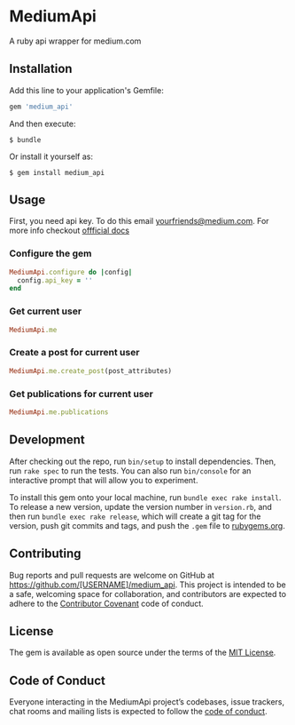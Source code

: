 # MediumApi

A ruby api wrapper for medium.com

## Installation

Add this line to your application's Gemfile:

```ruby
gem 'medium_api'
```

And then execute:

    $ bundle

Or install it yourself as:

    $ gem install medium_api

## Usage

First, you need api key. To do this email yourfriends@medium.com. For more
info checkout [offficial docs](https://github.com/Medium/medium-api-docs#22-self-issued-access-tokens)

### Configure the gem
```ruby
MediumApi.configure do |config|
  config.api_key = ''
end
```

### Get current user
```ruby
MediumApi.me
```

### Create a post for current user
```ruby
MediumApi.me.create_post(post_attributes)
```

### Get publications for current user
```ruby
MediumApi.me.publications
```

## Development

After checking out the repo, run `bin/setup` to install dependencies. Then, run `rake spec` to run the tests. You can also run `bin/console` for an interactive prompt that will allow you to experiment.

To install this gem onto your local machine, run `bundle exec rake install`. To release a new version, update the version number in `version.rb`, and then run `bundle exec rake release`, which will create a git tag for the version, push git commits and tags, and push the `.gem` file to [rubygems.org](https://rubygems.org).

## Contributing

Bug reports and pull requests are welcome on GitHub at https://github.com/[USERNAME]/medium_api. This project is intended to be a safe, welcoming space for collaboration, and contributors are expected to adhere to the [Contributor Covenant](http://contributor-covenant.org) code of conduct.

## License

The gem is available as open source under the terms of the [MIT License](https://opensource.org/licenses/MIT).

## Code of Conduct

Everyone interacting in the MediumApi project’s codebases, issue trackers, chat rooms and mailing lists is expected to follow the [code of conduct](https://github.com/expedienthead/medium_api/blob/master/CODE_OF_CONDUCT.md).
